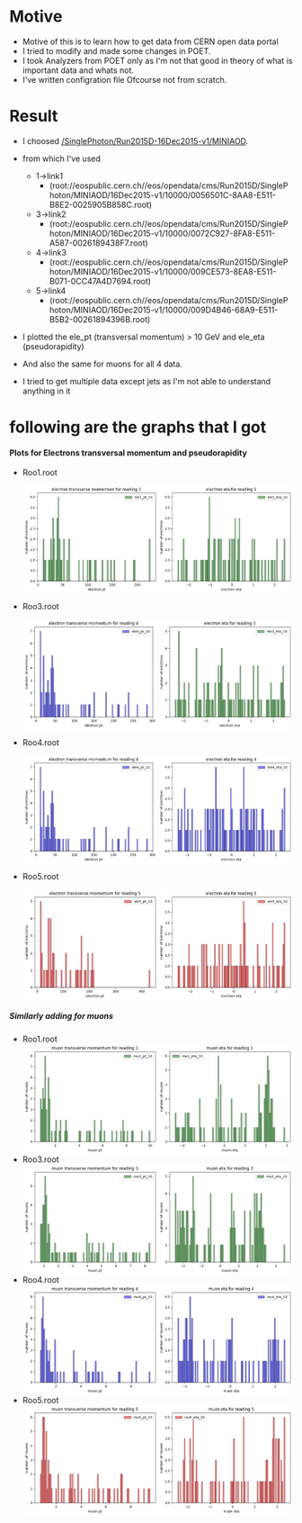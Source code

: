 <!-- this is my try to read some of run data  -->
# Motive 
- Motive of this is to learn how to get data from CERN open data portal
- I tried to modify and made some changes in POET.
- I took Analyzers from POET only as I'm not that good in theory of what is important data and whats not.
- I've written configration file Ofcourse not from scratch.

# Result
- I choosed  [/SinglePhoton/Run2015D-16Dec2015-v1/MINIAOD](https://opendata.cern.ch/record/24118).
- from which I've used 
    - 1->link1
    	- (root://eospublic.cern.ch//eos/opendata/cms/Run2015D/SinglePhoton/MINIAOD/16Dec2015-v1/10000/0056501C-8AA8-E511-B8E2-0025905B858C.root)
    - 3->link2
    	- (root://eospublic.cern.ch//eos/opendata/cms/Run2015D/SinglePhoton/MINIAOD/16Dec2015-v1/10000/0072C927-8FA8-E511-A587-0026189438F7.root)
    - 4->link3
    	- (root://eospublic.cern.ch//eos/opendata/cms/Run2015D/SinglePhoton/MINIAOD/16Dec2015-v1/10000/009CE573-8EA8-E511-B071-0CC47A4D7694.root)
    - 5->link4
    	- (root://eospublic.cern.ch//eos/opendata/cms/Run2015D/SinglePhoton/MINIAOD/16Dec2015-v1/10000/009D4B46-68A9-E511-B5B2-00261894396B.root)

- I plotted the ele_pt (transversal momentum) > 10 GeV and ele_eta (pseudorapidity) 
- And also the same for muons for all 4 data.
- I tried to get multiple data except jets as I'm not able to understand anything in it


# following are the graphs that I got
#### Plots for Electrons transversal momentum and pseudorapidity
- Roo1.root
    <div style="display: flex;">
        <img src="./Result_Plotting/ele1_pt.png" alt="ele1_pt" width="50%">
        <img src="./Result_Plotting/ele1_eta.png" alt="ele1_eta" width="50%">
    </div>
 - Roo3.root
    <div style="display: flex;">
        <img src="./Result_Plotting/ele3_pt.png" alt="ele3_pt" width="50%">
        <img src="./Result_Plotting/ele3_eta.png" alt="ele3_eta" width="50%">
    </div>
- Roo4.root

    <div style="display: flex;">
        <img src="./Result_Plotting/ele4_pt.png" alt="ele3_pt" width="50%">
        <img src="./Result_Plotting/ele4_eta.png" alt="ele3_eta" width="50%">
    </div>
- Roo5.root

    <div style="display: flex;">
        <img src="./Result_Plotting/ele5_pt.png" alt="ele3_pt" width="50%">
        <img src="./Result_Plotting/ele5_eta.png" alt="ele3_eta" width="50%">
    </div>

##### Similarly adding for muons
- Roo1.root
    <div style="display: flex;">
        <img src="./Result_Plotting/mu1_pt.png" alt="ele3_pt" width="50%">
        <img src="./Result_Plotting/mu1_eta.png" alt="ele3_eta" width="50%">
    </div>
- Roo3.root
    <div style="display: flex;">
        <img src="./Result_Plotting/mu3_pt.png" alt="ele3_pt" width="50%">
        <img src="./Result_Plotting/mu3_eta.png" alt="ele3_eta" width="50%">
    </div>
- Roo4.root
    <div style="display: flex;">
        <img src="./Result_Plotting/mu4_pt.png" alt="ele3_pt" width="50%">
        <img src="./Result_Plotting/mu4_eta.png" alt="ele3_eta" width="50%">
    </div>
- Roo5.root
    <div style="display: flex;">
        <img src="./Result_Plotting/mu5_pt.png" alt="ele3_pt" width="50%">
        <img src="./Result_Plotting/mu5_eta.png" alt="ele3_eta" width="50%">
    </div>

